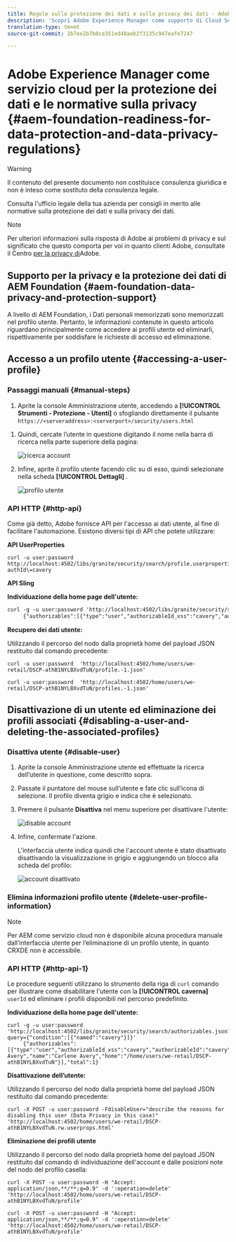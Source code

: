 ```yaml
---
title: Regole sulla protezione dei dati e sulla privacy dei dati - Adobe Experience Manager come servizio cloud
description: 'Scopri Adobe Experience Manager come supporto di Cloud Service Foundation per le varie normative sulla protezione dei dati e la privacy dei dati; incluso il Regolamento generale sulla protezione dei dati (GDPR) dell''UE, il California Consumer Privacy Act e le modalità per conformarsi all''implementazione di un nuovo AEM come progetto di servizio cloud. '
translation-type: tm+mt
source-git-commit: 2b7ee2b7b0ce351ed48aeb2f3135c947eafe7247

---
```



# Adobe Experience Manager come servizio cloud per la protezione dei dati e le normative sulla privacy {#aem-foundation-readiness-for-data-protection-and-data-privacy-regulations}

>[!WARNING]
>
>Il contenuto del presente documento non costituisce consulenza giuridica e non è inteso come sostituto della consulenza legale.
>
>Consulta l&#39;ufficio legale della tua azienda per consigli in merito alle normative sulla protezione dei dati e sulla privacy dei dati.

>[!NOTE]
>
>Per ulteriori informazioni sulla risposta di Adobe ai problemi di privacy e sul significato che questo comporta per voi in quanto clienti Adobe, consultate il Centro [per la privacy di](https://www.adobe.com/privacy.html)Adobe.

## Supporto per la privacy e la protezione dei dati di AEM Foundation {#aem-foundation-data-privacy-and-protection-support}

A livello di AEM Foundation, i Dati personali memorizzati sono memorizzati nel profilo utente. Pertanto, le informazioni contenute in questo articolo riguardano principalmente come accedere ai profili utente ed eliminarli, rispettivamente per soddisfare le richieste di accesso ed eliminazione.

## Accesso a un profilo utente {#accessing-a-user-profile}

### Passaggi manuali {#manual-steps}

1. Aprite la console Amministrazione utente, accedendo a **[!UICONTROL Strumenti - Protezione - Utenti]** o sfogliando direttamente il pulsante `https://<serveraddress>:<serverport>/security/users.html`

<!--
   ![useradmin2](assets/useradmin2.png)
-->

1. Quindi, cercate l’utente in questione digitando il nome nella barra di ricerca nella parte superiore della pagina:

   ![ricerca account](assets/dpp-foundation-01.png)

1. Infine, aprite il profilo utente facendo clic su di esso, quindi selezionate nella scheda **[!UICONTROL Dettagli]** .

   ![profilo utente](assets/dpp-foundation-02.png)

### API HTTP {#http-api}

Come già detto, Adobe fornisce API per l&#39;accesso ai dati utente, al fine di facilitare l&#39;automazione. Esistono diversi tipi di API che potete utilizzare:

**API UserProperties**

```shell
curl -u user:password http://localhost:4502/libs/granite/security/search/profile.userproperties.json\?authId\=cavery
```

**API Sling**

**Individuazione della home page dell&#39;utente:**

```xml
curl -g -u user:password 'http://localhost:4502/libs/granite/security/search/authorizables.json?query={"condition":[{"named":"cavery"}]}'
     {"authorizables":[{"type":"user","authorizableId_xss":"cavery","authorizableId":"cavery","name_xss":"Carlene Avery","name":"Carlene Avery","home":"/home/users/we-retail/DSCP-athB1NYLBXvdTuN"}],"total":1}
```

**Recupero dei dati utente:**

Utilizzando il percorso del nodo dalla proprietà home del payload JSON restituito dal comando precedente:

```shell
curl -u user:password  'http://localhost:4502/home/users/we-retail/DSCP-athB1NYLBXvdTuN/profile.-1.json'
```

```shell
curl -u user:password  'http://localhost:4502/home/users/we-retail/DSCP-athB1NYLBXvdTuN/profiles.-1.json'
```

## Disattivazione di un utente ed eliminazione dei profili associati {#disabling-a-user-and-deleting-the-associated-profiles}

### Disattiva utente {#disable-user}

1. Aprite la console Amministrazione utente ed effettuate la ricerca dell’utente in questione, come descritto sopra.
2. Passate il puntatore del mouse sull’utente e fate clic sull’icona di selezione. Il profilo diventa grigio e indica che è selezionato.

3. Premere il pulsante **Disattiva** nel menu superiore per disattivare l&#39;utente:

   ![disable account](assets/dpp-foundation-03.png)

4. Infine, confermate l&#39;azione.

   L&#39;interfaccia utente indica quindi che l&#39;account utente è stato disattivato disattivando la visualizzazione in grigio e aggiungendo un blocco alla scheda del profilo:

   ![account disattivato](assets/dpp-foundation-04.png)

### Elimina informazioni profilo utente {#delete-user-profile-information}

>[!NOTE]
>
> Per AEM come servizio cloud non è disponibile alcuna procedura manuale dall’interfaccia utente per l’eliminazione di un profilo utente, in quanto CRXDE non è accessibile.

### API HTTP {#http-api-1}

Le procedure seguenti utilizzano lo strumento della riga di `curl` comando per illustrare come disabilitare l&#39;utente con la **[!UICONTROL caverna]** `userId` ed eliminare i profili disponibili nel percorso predefinito.

**Individuazione della home page dell&#39;utente:**

```shell
curl -g -u user:password 'http://localhost:4502/libs/granite/security/search/authorizables.json?query={"condition":[{"named":"cavery"}]}'
     {"authorizables":[{"type":"user","authorizableId_xss":"cavery","authorizableId":"cavery","name_xss":"Carlene Avery","name":"Carlene Avery","home":"/home/users/we-retail/DSCP-athB1NYLBXvdTuN"}],"total":1}
```

**Disattivazione dell’utente:**

Utilizzando il percorso del nodo dalla proprietà home del payload JSON restituito dal comando precedente:

```shell
curl -X POST -u user:password -FdisableUser="describe the reasons for disabling this user (Data Privacy in this case)" 'http://localhost:4502/home/users/we-retail/DSCP-athB1NYLBXvdTuN.rw.userprops.html'
```

**Eliminazione dei profili utente**

Utilizzando il percorso del nodo dalla proprietà home del payload JSON restituito dal comando di individuazione dell&#39;account e dalle posizioni note del nodo del profilo casella:

```shell
curl -X POST -u user:password -H "Accept: application/json,**/**;q=0.9" -d ':operation=delete' 'http://localhost:4502/home/users/we-retail/DSCP-athB1NYLBXvdTuN/profile'
```

```shell
curl -X POST -u user:password -H "Accept: application/json,**/**;q=0.9" -d ':operation=delete' 'http://localhost:4502/home/users/we-retail/DSCP-athB1NYLBXvdTuN/profile'
```
